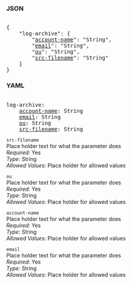 ### JSON 
<pre> 
{
    "log-archive": {
        "<a href=#account-name>account-name</a>": "String", 
        "<a href=#email>email</a>": "String", 
        "<a href=#ou>ou</a>": "String", 
        "<a href=#src-filename>src-filename</a>": "String"
    }
}</pre> 
### YAML 
<pre> 
log-archive:
    <a href=#account-name>account-name</a>: String
    <a href=#email>email</a>: String
    <a href=#ou>ou</a>: String
    <a href=#src-filename>src-filename</a>: String
</pre> 


`src-filename`  <a name="src-filename"></a> \
Place holder text for what the parameter does \
*Required*: Yes \
*Type*: String \
*Allowed Values*: Place holder for allowed values

`ou`  <a name="ou"></a> \
Place holder text for what the parameter does \
*Required*: Yes \
*Type*: String \
*Allowed Values*: Place holder for allowed values

`account-name`  <a name="account-name"></a> \
Place holder text for what the parameter does \
*Required*: Yes \
*Type*: String \
*Allowed Values*: Place holder for allowed values

`email`  <a name="email"></a> \
Place holder text for what the parameter does \
*Required*: Yes \
*Type*: String \
*Allowed Values*: Place holder for allowed values

